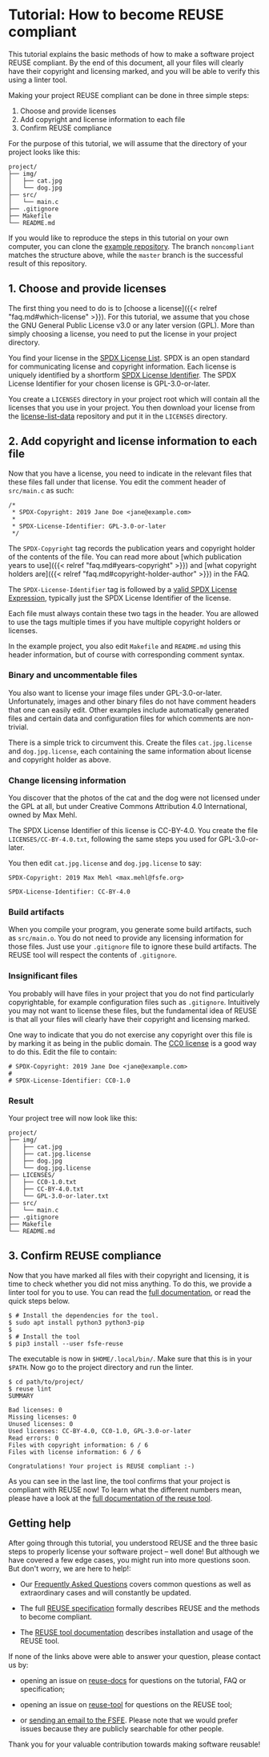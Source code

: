 <!--
SPDX-Copyright: Free Software Foundation Europe e.V.

SPDX-License-Identifier: CC-BY-SA-4.0
-->

# Tutorial: How to become REUSE compliant

This tutorial explains the basic methods of how to make a software project REUSE
compliant. By the end of this document, all your files will clearly have their
copyright and licensing marked, and you will be able to verify this using a
linter tool.

Making your project REUSE compliant can be done in three simple steps:

1. Choose and provide licenses
2. Add copyright and license information to each file
3. Confirm REUSE compliance

For the purpose of this tutorial, we will assume that the directory of your
project looks like this:

```
project/
├── img/
│   ├── cat.jpg
│   └── dog.jpg
├── src/
│   └── main.c
├── .gitignore
├── Makefile
└── README.md
```

If you would like to reproduce the steps in this tutorial on your own
computer, you can clone the [example
repository](https://github.com/fsfe/reuse-example). The branch `noncompliant`
matches the structure above, while the `master` branch is the successful
result of this repository.

## 1. Choose and provide licenses

The first thing you need to do is to [choose a license]({{< relref
"faq.md#which-license" >}}). For this tutorial, we assume that you chose the GNU
General Public License v3.0 or any later version (GPL). More than simply
choosing a license, you need to put the license in your project directory.

You find your license in the [SPDX License List](https://spdx.org/licenses/).
SPDX is an open standard for communicating license and copyright information.
Each license is uniquely identified by a shortform [SPDX License
Identifier](https://spdx.org/licenses). The SPDX License Identifier for your
chosen license is GPL-3.0-or-later.

<!-- TODO: Use tool instead -->

You create a `LICENSES` directory in your project root which will contain all
the licenses that you use in your project. You then download your license
from the
[license-list-data](https://github.com/spdx/license-list-data/tree/master/text)
repository and put it in the `LICENSES` directory.

## 2. Add copyright and license information to each file

Now that you have a license, you need to indicate in the relevant files that
these files fall under that license. You edit the comment header of
`src/main.c` as such:

```
/*
 * SPDX-Copyright: 2019 Jane Doe <jane@example.com>
 *
 * SPDX-License-Identifier: GPL-3.0-or-later
 */
```

The `SPDX-Copyright` tag records the publication years and copyright holder of
the contents of the file. You can read more about [which publication years to
use]({{< relref "faq.md#years-copyright" >}}) and [what copyright holders
are]({{< relref "faq.md#copyright-holder-author" >}}) in the FAQ.

The `SPDX-License-Identifier` tag is followed by a [valid SPDX License
Expression](https://spdx.org/specifications), typically just the SPDX
License Identifier of the license.

Each file must always contain these two tags in the header. You are allowed to
use the tags multiple times if you have multiple copyright holders or licenses.

In the example project, you also edit `Makefile` and `README.md` using this
header information, but of course with corresponding comment syntax.

### Binary and uncommentable files

You also want to license your image files under GPL-3.0-or-later.
Unfortunately, images and other binary files do not have comment headers that
one can easily edit. Other examples include automatically generated files and
certain data and configuration files for which comments are non-trivial.

There is a simple trick to circumvent this. Create the files `cat.jpg.license`
and `dog.jpg.license`, each containing the same information about license and
copyright holder as above.

### Change licensing information

You discover that the photos of the cat and the dog were not licensed under the
GPL at all, but under Creative Commons Attribution 4.0 International, owned by
Max Mehl.

The SPDX License Identifier of this license is CC-BY-4.0.  You create the file
`LICENSES/CC-BY-4.0.txt`, following the same steps you used for
GPL-3.0-or-later.

You then edit `cat.jpg.license` and `dog.jpg.license` to say:

```
SPDX-Copyright: 2019 Max Mehl <max.mehl@fsfe.org>

SPDX-License-Identifier: CC-BY-4.0
```

### Build artifacts

When you compile your program, you generate some build artifacts, such as
`src/main.o`.  You do not need to provide any licensing information for those
files.  Just use your `.gitignore` file to ignore these build artifacts.  The
REUSE tool will respect the contents of `.gitignore`.

### Insignificant files

You probably will have files in your project that you do not find
particularly copyrightable, for example configuration files such as
`.gitignore`. Intuitively you may not want to license these files, but the
fundamental idea of REUSE is that all your files will clearly have their
copyright and licensing marked.

One way to indicate that you do not exercise any copyright over this file is
by marking it as being in the public domain. The [CC0
license](https://creativecommons.org/publicdomain/zero/1.0/) is a good way to
do this. Edit the file to contain:

```
# SPDX-Copyright: 2019 Jane Doe <jane@example.com>
#
# SPDX-License-Identifier: CC0-1.0
```

<!-- [TODO: Link to FAQ explaining which files are probably not copyrightable] -->

### Result

Your project tree will now look like this:

```
project/
├── img/
│   ├── cat.jpg
│   ├── cat.jpg.license
│   ├── dog.jpg
│   └── dog.jpg.license
├── LICENSES/
│   ├── CC0-1.0.txt
│   ├── CC-BY-4.0.txt
│   └── GPL-3.0-or-later.txt
├── src/
│   └── main.c
├── .gitignore
├── Makefile
└── README.md
```

## 3. Confirm REUSE compliance

Now that you have marked all files with their copyright and licensing, it is
time to check whether you did not miss anything. To do this, we provide a
linter tool for you to use. You can read the [full
documentation](https://reuse.readthedocs.io/), or read the quick steps below.

```
$ # Install the dependencies for the tool.
$ sudo apt install python3 python3-pip
$
$ # Install the tool
$ pip3 install --user fsfe-reuse
```

The executable is now in `$HOME/.local/bin/`. Make sure that this is in your
`$PATH`. Now go to the project directory and run the linter.

```
$ cd path/to/project/
$ reuse lint
SUMMARY

Bad licenses: 0
Missing licenses: 0
Unused licenses: 0
Used licenses: CC-BY-4.0, CC0-1.0, GPL-3.0-or-later
Read errors: 0
Files with copyright information: 6 / 6
Files with license information: 6 / 6

Congratulations! Your project is REUSE compliant :-)
```

<!-- FIXME: Link to output explanation -->

As you can see in the last line, the tool confirms that your project is
compliant with REUSE now! To learn what the different numbers mean, please have
a look at the [full documentation of the reuse
tool](https://reuse.readthedocs.io).

## Getting help

After going through this tutorial, you understood REUSE and the three basic
steps to properly license your software project – well done! But although we
have covered a few edge cases, you might run into more questions soon. But
don't worry, we are here to help!:

- Our [Frequently Asked Questions](https://reuse.software/faq) covers common
questions as well as extraordinary cases and will constantly be updated.

- The full [REUSE specification](https://reuse.software/spec) formally
describes REUSE and the methods to become compliant.

- The [REUSE tool documentation](https://reuse.readthedocs.io/) describes
  installation and usage of the REUSE tool.

If none of the links above were able to answer your question, please contact us
by:

- opening an issue on [reuse-docs](https://github.com/fsfe/reuse-docs) for
  questions on the tutorial, FAQ or specification;

- opening an issue on [reuse-tool](https://github.com/fsfe/reuse-tool) for
  questions on the REUSE tool;

- or [sending an email to the FSFE](https://fsfe.org/contact). Please note that
  we would prefer issues because they are publicly searchable for other people.

Thank you for your valuable contribution towards making software reusable!
